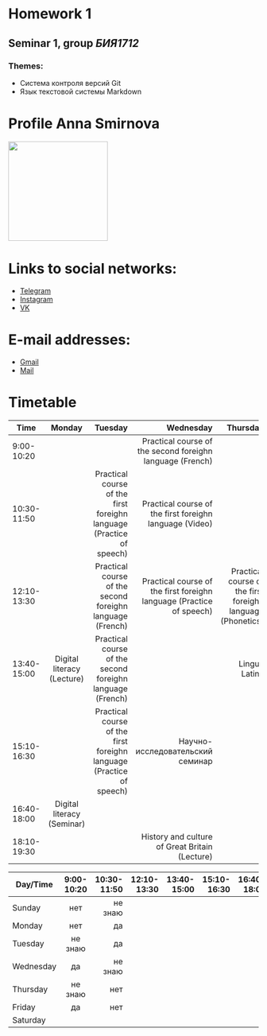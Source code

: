 # Homework 1
## Seminar 1, group *БИЯ1712*
### Themes:
* Система контроля версий Git
* Язык текстовой системы Markdown

# Profile Anna Smirnova 
<img src="https://pp.userapi.com/c637725/v637725238/41f6d/Mcc4RwIDMxc.jpg" width="200" height="200"/>

# Links to social networks:
* [Telegram](https://t.me/annushc)
* [Instagram](https://www.instagram.com/annushc/)
* [VK](https://vk.com/annushc)
# E-mail addresses:
* [Gmail](mailto:annushc@gmail.ru)
* [Mail](mailto:annushc@mail.ru)
# Timetable
Time|Monday|Tuesday|Wednesday|Thursday|Friday|Saturday
---|:---:|---:|---:|---:|---:|---:|
|9:00-10:20|||Practical course of the second foreighn language (French)
10:30-11:50||Practical course of the first foreighn language (Practice of speech)|Practical course of the first foreighn language (Video)||Practical course of the first foreighn language (Grammar)|
12:10-13:30||Practical course of the second foreighn language (French)|Practical course of the first foreighn language (Practice of speech)|Practical course of the first foreighn language (Phonetics)|Practical course of the first foreighn language (Grammar)|
13:40-15:00|Digital literacy (Lecture)|Practical course of the second foreighn language (French)||Lingua Latina||
15:10-16:30||Practical course of the first foreighn language (Practice of speech)|Научно-исследовательский семинар||History and culture of Great Britain (Seminar)|
16:40-18:00|Digital literacy (Seminar)||||
18:10-19:30|||History and culture of Great Britain (Lecture)|||

Day/Time|9:00-10:20|10:30-11:50|12:10-13:30|13:40-15:00|15:10-16:30|16:40-18:00|18:10-19:30 
---|:---:|---:|---:|---:|---:|---:|---:
Sunday|нет|не знаю
Monday|нет|да
Tuesday|не знаю|да
Wednesday|да|не знаю
Thursday|не знаю|нет
Friday|да|нет
Saturday|
